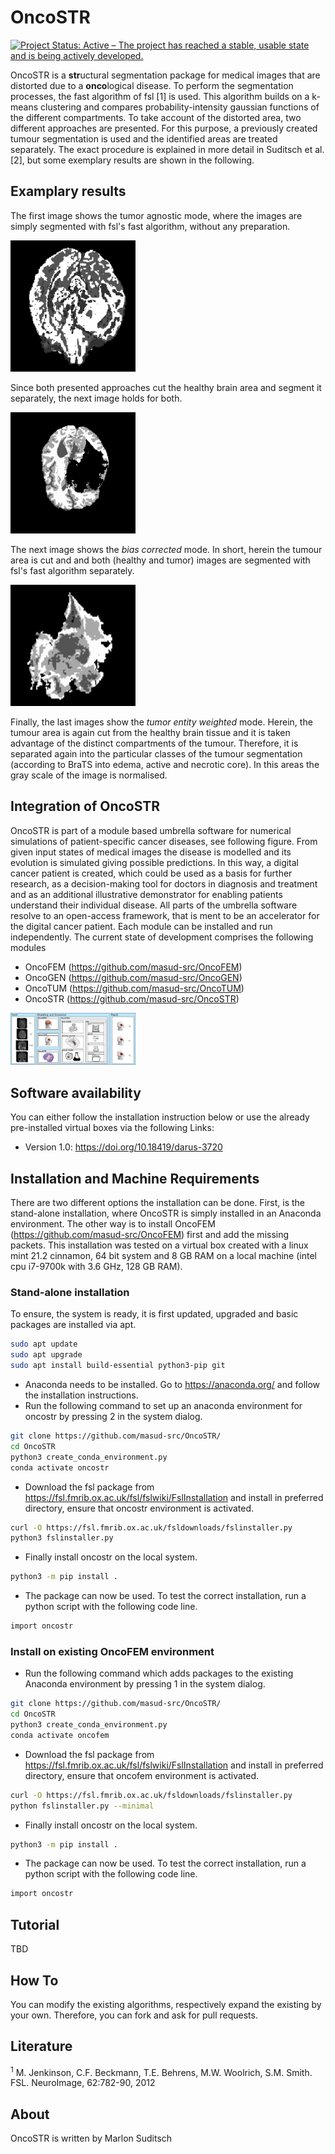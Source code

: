 # OncoSTR
[![Project Status: Active – The project has reached a stable, usable state and is being actively developed.](https://www.repostatus.org/badges/latest/active.svg)](https://www.repostatus.org/#active) 

OncoSTR is a **str**uctural segmentation package for medical images that are distorted due to a **onco**logical disease.
To perform the segmentation processes, the fast algorithm of fsl [1] is used. This algorithm builds on a k-means 
clustering and compares probability-intensity gaussian functions of the different compartments. To take account of the
distorted area, two different approaches are presented. For this purpose, a previously created tumour segmentation is 
used and the identified areas are treated separately. The exact procedure is explained in more detail in Suditsch et 
al. [2], but some exemplary results are shown in the following.

## Examplary results

The first image shows the tumor agnostic mode, where the images are simply segmented with fsl's fast algorithm, without
any preparation.

<img src="tumor_agnostic.png" alt="tumor_agnostic.png" width="200"/>

Since both presented approaches cut the healthy brain area and segment it separately, the next image holds for both.

<img src="brain_seg.png" alt="brain_seg.png" width="200"/>

The next image shows the *bias corrected* mode. In short, herein the tumour area is cut and and both (healthy and tumor)
images are segmented with fsl's fast algorithm separately.

<img src="bias_corrected.png" alt="bias_corrected.png" width="200"/>

Finally, the last images show the *tumor entity weighted* mode. Herein, the tumour area is again cut from the healthy
brain tissue and it is taken advantage of the distinct compartments of the tumour. Therefore, it is separated again into
the particular classes of the tumour segmentation (according to BraTS into edema, active and necrotic core). In this
areas the gray scale of the image is normalised.



## Integration of OncoSTR
OncoSTR is part of a module based umbrella software for numerical simulations of patient-specific cancer diseases, see 
following figure. From given input states of medical images the disease is modelled and its evolution is simulated 
giving possible predictions. In this way, a digital cancer patient is created, which could be used as a basis for 
further research, as a decision-making tool for doctors in diagnosis and treatment and as an additional illustrative 
demonstrator for enabling patients understand their individual disease. All parts of the umbrella software resolve to an 
open-access framework, that is ment to be an accelerator for the digital cancer patient. Each module can be installed 
and run independently. The current state of development comprises the following modules

- OncoFEM (https://github.com/masud-src/OncoFEM)
- OncoGEN (https://github.com/masud-src/OncoGEN)
- OncoTUM (https://github.com/masud-src/OncoTUM)
- OncoSTR (https://github.com/masud-src/OncoSTR)

<img src="workflow.png" alt="workflow.png" width="200"/>
 
## Software availability

You can either follow the installation instruction below or use the already pre-installed virtual boxes via the 
following Links:

- Version 1.0:  https://doi.org/10.18419/darus-3720

## Installation and Machine Requirements

There are two different options the installation can be done. First, is the stand-alone installation, where OncoSTR is
simply installed in an Anaconda environment. The other way is to install OncoFEM (https://github.com/masud-src/OncoFEM) 
first and add the missing packets. This installation was tested on a virtual box created with a linux mint 21.2 
cinnamon, 64 bit system and 8 GB RAM on a local machine (intel cpu i7-9700k with 3.6 GHz, 128 GB RAM).

### Stand-alone installation

To ensure, the system is ready, it is first updated, upgraded and basic packages are installed via apt.
````bash
sudo apt update
sudo apt upgrade
sudo apt install build-essential python3-pip git
````
- Anaconda needs to be installed. Go to https://anaconda.org/ and follow the installation instructions.
- Run the following command to set up an anaconda environment for oncostr by pressing 2 in the system dialog.
````bash
git clone https://github.com/masud-src/OncoSTR/
cd OncoSTR
python3 create_conda_environment.py
conda activate oncostr
````
- Download the fsl package from https://fsl.fmrib.ox.ac.uk/fsl/fslwiki/FslInstallation and install in preferred 
directory, ensure that oncostr environment is activated.
````bash
curl -O https://fsl.fmrib.ox.ac.uk/fsldownloads/fslinstaller.py
python3 fslinstaller.py
````
- Finally install oncostr on the local system.
````bash
python3 -m pip install .
````
- The package can now be used. To test the correct installation, run a python script with the following code line.
````bash
import oncostr
````

### Install on existing OncoFEM environment

- Run the following command which adds packages to the existing Anaconda environment by pressing 1 in the system dialog.
````bash
git clone https://github.com/masud-src/OncoSTR/
cd OncoSTR
python3 create_conda_environment.py
conda activate oncofem
````
- Download the fsl package from https://fsl.fmrib.ox.ac.uk/fsl/fslwiki/FslInstallation and install in preferred 
directory, ensure that oncofem environment is activated.
````bash
curl -O https://fsl.fmrib.ox.ac.uk/fsldownloads/fslinstaller.py
python fslinstaller.py --minimal
````
- Finally install oncostr on the local system.
````bash
python3 -m pip install .
````
- The package can now be used. To test the correct installation, run a python script with the following code line.
````bash
import oncostr
````

## Tutorial

TBD

## How To

You can modify the existing algorithms, respectively expand the existing by your own. Therefore, you can fork and ask 
for pull requests.

## Literature

<sup>1</sup> M. Jenkinson, C.F. Beckmann, T.E. Behrens, M.W. Woolrich, S.M. Smith. FSL. NeuroImage, 62:782-90, 2012

## About

OncoSTR is written by Marlon Suditsch